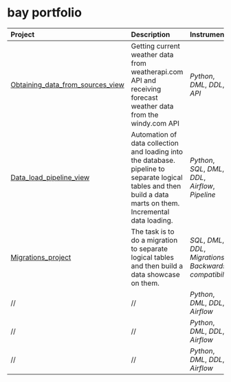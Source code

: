 # bay portfolio

| Project | Description | Instruments |
| :---------------------- | :---------------------- | :---------------------- |
| [Obtaining_data_from_sources_view](/API/) | Getting current weather data from weatherapi.com API and receiving forecast weather data from the windy.com API | *Python*, *DML*, *DDL*, *API* | 
|[Data_load_pipeline_view](/Data_load_pipeline/) | Automation of data collection and loading into the database. pipeline to separate logical tables and then build a data marts on them. Incremental data loading. | *Python*, *SQL*, *DML*, *DDL*, *Airflow*, *Pipeline*| 
| [Migrations_project](/Migrations_project/) |  The task is to do a migration to separate logical tables and then build a data showcase on them.  | *SQL*, *DML*, *DDL*, *Migrations*, *Backwards compatibility*| 
| //  |  //  | *Python*, *DML*, *DDL*, *Airflow*| 
| // | // | *Python*, *DML*, *DDL*, *Airflow*| 
| // |  //  | *Python*, *DML*, *DDL*, *Airflow*| 
